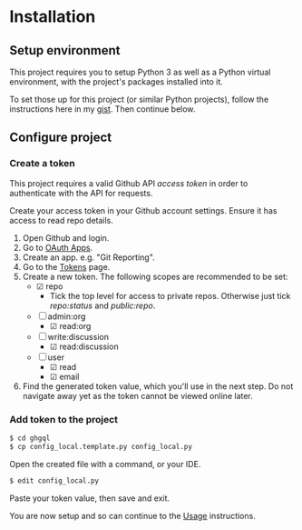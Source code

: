 # Installation


## Setup environment

This project requires you to setup Python 3 as well as a Python virtual environment, with the project's packages installed into it.

To set those up for this project (or similar Python projects), follow the instructions here in my [gist](https://gist.github.com/MichaelCurrin/3a4d14ba1763b4d6a1884f56a01412b7). Then continue below.


## Configure project

### Create a token

This project requires a valid Github API _access token_ in order to authenticate with the API for requests.

Create your access token in your Github account settings. Ensure it has access to read repo details.

1. Open Github and login.
2. Go to [OAuth Apps](https://github.com/settings/developers).
3. Create an app. e.g. "Git Reporting".
4. Go to the [Tokens](https://github.com/settings/tokens) page.
5. Create a new token. The following scopes are recommended to be set:
    * ☑ repo
        - Tick the top level for access to private repos. Otherwise just tick _repo:status_ and _public:repo_.
    * ☐ admin:org
        - ☑ read:org
    * ☐ write:discussion
        - ☑ read:discussion
    * ☐ user
        - ☑ read
        - ☑ email
6. Find the generated token value, which you'll use in the next step. Do not navigate away yet as the token cannot be viewed online later.

### Add token to the project

```bash
$ cd ghgql
$ cp config_local.template.py config_local.py
```

Open the created file with a command, or your IDE.

```bash
$ edit config_local.py
```

Paste your token value, then save and exit.


You are now setup and so can continue to the [Usage](usage.md) instructions.

